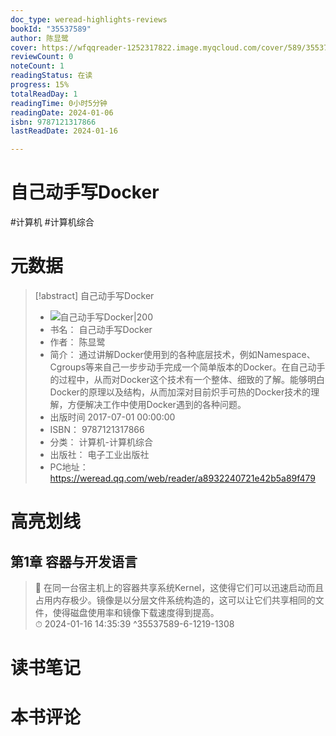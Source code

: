 ```yaml
---
doc_type: weread-highlights-reviews
bookId: "35537589"
author: 陈显鹭
cover: https://wfqqreader-1252317822.image.myqcloud.com/cover/589/35537589/t7_35537589.jpg
reviewCount: 0
noteCount: 1
readingStatus: 在读
progress: 15%
totalReadDay: 1
readingTime: 0小时5分钟
readingDate: 2024-01-06
isbn: 9787121317866
lastReadDate: 2024-01-16

---
```

# 自己动手写Docker

#计算机 #计算机综合

# 元数据
> [!abstract] 自己动手写Docker
> - ![ 自己动手写Docker|200](https://wfqqreader-1252317822.image.myqcloud.com/cover/589/35537589/t7_35537589.jpg)
> - 书名： 自己动手写Docker
> - 作者： 陈显鹭
> - 简介： 通过讲解Docker使用到的各种底层技术，例如Namespace、Cgroups等来自己一步步动手完成一个简单版本的Docker。在自己动手的过程中，从而对Docker这个技术有一个整体、细致的了解。能够明白Docker的原理以及结构，从而加深对目前炽手可热的Docker技术的理解，方便解决工作中使用Docker遇到的各种问题。
> - 出版时间 2017-07-01 00:00:00
> - ISBN： 9787121317866
> - 分类： 计算机-计算机综合
> - 出版社： 电子工业出版社
> - PC地址：https://weread.qq.com/web/reader/a8932240721e42b5a89f479

# 高亮划线

## 第1章 容器与开发语言

> 📌 在同一台宿主机上的容器共享系统Kernel，这使得它们可以迅速启动而且占用内存极少。镜像是以分层文件系统构造的，这可以让它们共享相同的文件，使得磁盘使用率和镜像下载速度得到提高。  
> ⏱ 2024-01-16 14:35:39 ^35537589-6-1219-1308



# 读书笔记



# 本书评论
